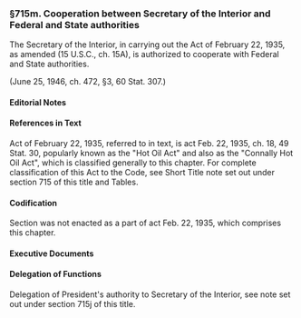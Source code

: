 ### §715m. Cooperation between Secretary of the Interior and Federal and State authorities ###

The Secretary of the Interior, in carrying out the Act of February 22, 1935, as amended (15 U.S.C., ch. 15A), is authorized to cooperate with Federal and State authorities.

(June 25, 1946, ch. 472, §3, 60 Stat. 307.)

#### **Editorial Notes** ####

#### References in Text ####

Act of February 22, 1935, referred to in text, is act Feb. 22, 1935, ch. 18, 49 Stat. 30, popularly known as the "Hot Oil Act" and also as the "Connally Hot Oil Act", which is classified generally to this chapter. For complete classification of this Act to the Code, see Short Title note set out under section 715 of this title and Tables.

#### Codification ####

Section was not enacted as a part of act Feb. 22, 1935, which comprises this chapter.

#### **Executive Documents** ####

#### Delegation of Functions ####

Delegation of President's authority to Secretary of the Interior, see note set out under section 715j of this title.